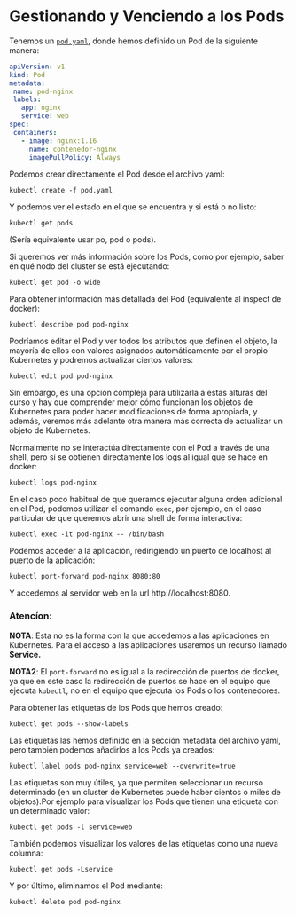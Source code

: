 # Gestionando y Venciendo a los Pods

Tenemos un [`pod.yaml`](files/pod.yaml), donde hemos definido
un Pod de la siguiente manera:

```yaml
apiVersion: v1
kind: Pod
metadata:
 name: pod-nginx
 labels:
   app: nginx
   service: web
spec:
 containers:
   - image: nginx:1.16
     name: contenedor-nginx
     imagePullPolicy: Always
```

Podemos crear directamente el Pod desde el archivo yaml:

    kubectl create -f pod.yaml

Y podemos ver el estado en el que se encuentra y si está o no listo:

    kubectl get pods

(Sería equivalente usar po, pod o pods).

Si queremos ver más información sobre los Pods, como por ejemplo,
saber en qué nodo del cluster se está ejecutando:

    kubectl get pod -o wide

Para obtener información más detallada del Pod (equivalente al inspect
de docker):

    kubectl describe pod pod-nginx

Podríamos editar el Pod y ver todos los atributos que definen el
objeto, la mayoría de ellos con valores asignados automáticamente por
el propio Kubernetes y podremos actualizar ciertos valores:

    kubectl edit pod pod-nginx

Sin embargo, es una opción compleja para utilizarla a estas alturas
del curso y hay que comprender mejor cómo funcionan los objetos de
Kubernetes para poder hacer modificaciones de forma apropiada, y además,
veremos más adelante otra manera más correcta de actualizar un objeto
de Kubernetes.

Normalmente no se interactúa directamente con el Pod a través de una
shell, pero sí se obtienen directamente los logs al igual que se hace
en docker:

    kubectl logs pod-nginx

En el caso poco habitual de que queramos ejecutar alguna orden
adicional en el Pod, podemos utilizar el comando `exec`, por ejemplo,
en el caso particular de que queremos abrir una shell de forma
interactiva:

    kubectl exec -it pod-nginx -- /bin/bash

Podemos acceder a la aplicación, redirigiendo un puerto de localhost
al puerto de la aplicación:

    kubectl port-forward pod-nginx 8080:80

Y accedemos al servidor web en la url http://localhost:8080.

### Atencíon:

**NOTA**: Esta no es la forma con la que accedemos a las aplicaciones en Kubernetes. Para el acceso a las aplicaciones usaremos un recurso llamado **Service.** 

**NOTA2**: El `port-forward` no es igual a la redirección de puertos
de docker, ya que en este caso la redirección de puertos se hace en el
equipo que ejecuta `kubectl`, no en el equipo que ejecuta los Pods o
los contenedores.

Para obtener las etiquetas de los Pods que hemos creado:

    kubectl get pods --show-labels

Las etiquetas las hemos definido en la sección metadata del archivo
yaml, pero también podemos añadirlos a los Pods ya creados:

    kubectl label pods pod-nginx service=web --overwrite=true

Las etiquetas son muy útiles, ya que permiten seleccionar un recurso determinado (en un cluster de Kubernetes puede haber cientos o miles de objetos).Por ejemplo para visualizar los Pods que tienen una etiqueta con un determinado valor:

    kubectl get pods -l service=web

También podemos visualizar los valores de las etiquetas como una nueva
columna:

    kubectl get pods -Lservice

Y por último, eliminamos el Pod mediante:

    kubectl delete pod pod-nginx

